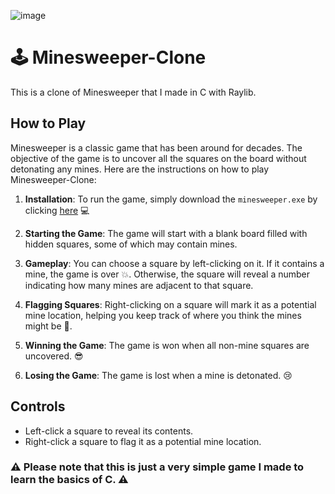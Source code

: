 ![image](https://user-images.githubusercontent.com/98660020/227735103-600ddeec-2d26-4f61-ba4c-637dddc4cf37.png)

# 🕹️ Minesweeper-Clone

This is a clone of Minesweeper that I made in C with Raylib.

## How to Play

Minesweeper is a classic game that has been around for decades. The objective of the game is to uncover all the squares on the board without detonating any mines. Here are the instructions on how to play Minesweeper-Clone:

1. **Installation**: To run the game, simply download the `minesweeper.exe` by clicking [here](https://github.com/azedeveloper/Minesweeper-Clone/releases/download/v1.0/minesweeper.exe) 💻

2. **Starting the Game**: The game will start with a blank board filled with hidden squares, some of which may contain mines. 

3. **Gameplay**: You can choose a square by left-clicking on it. If it contains a mine, the game is over 💥. Otherwise, the square will reveal a number indicating how many mines are adjacent to that square. 

4. **Flagging Squares**: Right-clicking on a square will mark it as a potential mine location, helping you keep track of where you think the mines might be 🚩.

5. **Winning the Game**: The game is won when all non-mine squares are uncovered. 😎 

6. **Losing the Game**: The game is lost when a mine is detonated. 😢

## Controls

- Left-click a square to reveal its contents.
- Right-click a square to flag it as a potential mine location.


### ⚠️ Please note that this is just a very simple game I made to learn the basics of C. ⚠️
